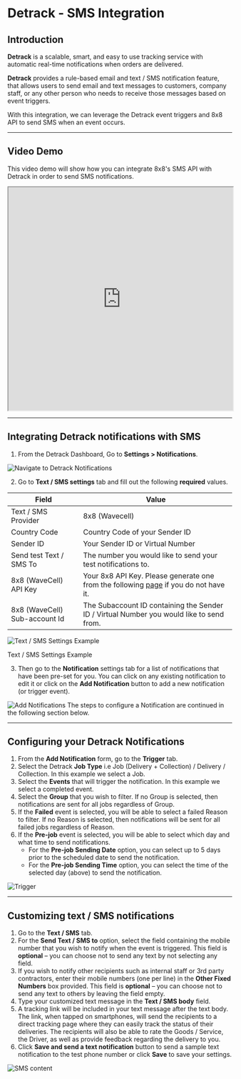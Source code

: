 # Detrack - SMS Integration

## Introduction

**Detrack** is a scalable, smart, and easy to use tracking service with automatic real-time notifications when orders are delivered.

**Detrack** provides a rule-based email and text / SMS notification feature, that allows users to send email and text messages to customers, company staff, or any other person who needs to receive those messages based on event triggers.

With this integration, we can leverage the Detrack event triggers and 8x8 API to send SMS when an event occurs.

  

---

## Video Demo

This video demo will show how you can integrate 8x8's SMS API with Detrack in order to send SMS notifications.

<iframe
  src="https://www.youtube.com/embed/P6KdARiTcm8?si=BYVewXn3aP58tiiN"
  height="500px"
  width="100%"
  allow="picture-in-picture; web-share"
  allowFullScreen>
</iframe>
  

---

  

## Integrating Detrack notifications with SMS

1. From the Detrack Dashboard, Go to **Settings > Notifications**.

![Navigate to Detrack Notifications](../images/9917b14-image.png)

2. Go to **Text / SMS settings** tab and fill out the following **required** values. 

| Field | Value |
| --- | --- |
| Text / SMS Provider | 8x8 (Wavecell) |
| Country Code | Country Code of your Sender ID |
| Sender ID | Your Sender ID or Virtual Number |
| Send test Text / SMS To | The number you would like to send your test notifications to. |
| 8x8 (WaveCell) API Key | Your 8x8 API Key. Please generate one from the following [page](/connect/docs/authentication#api-key-management) if you do not have it. |
| 8x8 (WaveCell) Sub-account Id | The Subaccount ID containing the Sender ID / Virtual Number you would like to send from. |

![Text / SMS Settings Example](../images/0fee60a-image.png)

Text / SMS Settings Example

3. Then go to the **Notification** settings tab for a list of notifications that have been pre-set for you. You can click on any existing notification to edit it or click on the **Add Notification** button to add a new notification (or trigger event).

![Add Notifications](../images/f512399-image.png)
The steps to configure a Notification are continued in the following section below.

---

  

## Configuring your Detrack Notifications

1. From the **Add Notification** form, go to the **Trigger** tab.
2. Select the Detrack **Job Type** i.e Job (Delivery + Collection) / Delivery / Collection. In this example we select a Job.
3. Select the **Events** that will trigger the notification. In this example we select a completed event.
4. Select the **Group** that you wish to filter. If no Group is selected, then notifications are sent for all jobs regardless of Group.
5. If the **Failed** event is selected, you will be able to select a failed Reason to filter. If no Reason is selected, then notifications will be sent for all failed jobs regardless of Reason.
6. If the **Pre-job** event is selected, you will be able to select which day and what time to send notifications.
	* For the **Pre-job Sending Date** option, you can select up to 5 days prior to the scheduled date to send the notification.
	* For the **Pre-job Sending Time** option, you can select the time of the selected day (above) to send the notification.

![Trigger](../images/0109a34-image.png)

---

  

## Customizing text / SMS notifications

1. Go to the **Text / SMS** tab.
2. For the **Send Text / SMS to** option, select the field containing the mobile number that you wish to notify when the event is triggered. This field is **optional** – you can choose not to send any text by not selecting any field.
3. If you wish to notify other recipients such as internal staff or 3rd party contractors, enter their mobile numbers (one per line) in the **Other Fixed Numbers** box provided. This field is **optional** – you can choose not to send any text to others by leaving the field empty.
4. Type your customized text message in the **Text / SMS body** field.
5. A tracking link will be included in your text message after the text body. The link, when tapped on smartphones, will send the recipients to a direct tracking page where they can easily track the status of their deliveries. The recipients will also be able to rate the Goods / Service, the Driver, as well as provide feedback regarding the delivery to you.
6. Click **Save and send a text notification** button to send a sample text notification to the test phone number or click **Save** to save your settings.

![SMS content](../images/5483fc1-image.png)
